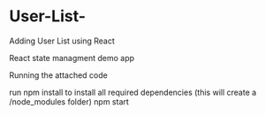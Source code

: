 # User-List-
Adding User List using React 

React state managment demo app

Running the attached code

 run npm install to install all required dependencies (this will create a /node_modules folder)
 npm start
